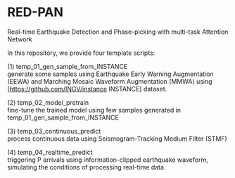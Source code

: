 # RED-PAN
Real-time Earthquake Detection and Phase-picking with multi-task Attention Network

In this repository, we provide four template scripts:<br />

(1) temp_01_gen_sample_from_INSTANCE<br /> 
generate some samples using Earthquake Early Warning Augmentation (EEWA) and Marching Mosaic Waveform Augmentation (MMWA) using [https://github.com/INGV/instance INSTANCE] dataset.<br />

(2) temp_02_model_pretrain<br />
fine-tune the trained model using few samples generated in temp_01_gen_sample_from_INSTANCE<br />

(3) temp_03_continuous_predict<br />
process continuous data using Seismogram-Tracking Medium Filter (STMF) <br />

(4) temp_04_realtime_predict<br />
triggering P arrivals using information-clipped earthquake waveform, simulating the conditions of processing real-time data.
